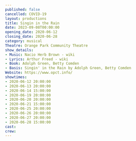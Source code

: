 ```yaml
---
published: false
cancelled: COVID-19
layout: productions
title: Singin in the Rain
date: 2023-09-08T00:00:00
opening_date: 2020-06-12
closing_date: 2020-06-28
category: musical
Theatre: Orange Park Community Theatre
show_details:
- Music: Nacio Herb Brown - wiki
- Lyrics: Arthur Freed - wiki
- Book: Adolph Green, Betty Comden
- Basis: Singin' in the Rain by Adolph Green, Betty Comden
Website: https://www.opct.info/
showtimes:
- 2020-06-12 20:00:00
- 2020-06-13 20:00:00
- 2020-06-14 15:00:00
- 2020-06-19 20:00:00
- 2020-06-20 20:00:00
- 2020-06-21 15:00:00
- 2020-06-25 20:00:00
- 2020-06-26 20:00:00
- 2020-06-27 20:00:00
- 2020-06-28 15:00:00
cast:
crew:
---
```

